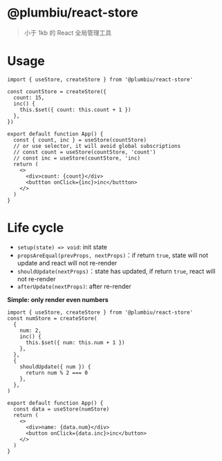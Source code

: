 # @plumbiu/react-store

> 小于 1kb 的 React 全局管理工具

# Usage

```tsx
import { useStore, createStore } from '@plumbiu/react-store'

const countStore = createStore({
  count: 15,
  inc() {
    this.$set({ count: this.count + 1 })
  },
})

export default function App() {
  const { count, inc } = useStore(countStore)
  // or use selector, it will avoid global subscriptions
  // const count = useStore(countStore, 'count')
  // const inc = useStore(countStore, 'inc)
  return (
    <>
      <div>count: {count}</div>
      <buttton onClick={inc}>inc</buttton>
    </>
  )
}
```

# Life cycle

- `setup(state) => void`: init state
- `propsAreEqual(prevProps, nextProps)`：if return `true`, state will not update and react will not re-render
- `shouldUpdate(nextProps)`：state has updated, if return `true`, react will not re-render
- `afterUpdate(nextProps)`: after re-render

**Simple: only render even numbers**

```tsx
import { useStore, createStore } from '@plumbiu/react-store'
const numStore = createStore(
  {
    num: 2,
    inc() {
      this.$set({ num: this.num + 1 })
    },
  },
  {
    shouldUpdate({ num }) {
      return num % 2 === 0
    },
  },
)

export default function App() {
  const data = useStore(numStore)
  return (
    <>
      <div>name: {data.num}</div>
      <button onClick={data.inc}>inc</button>
    </>
  )
}
```

